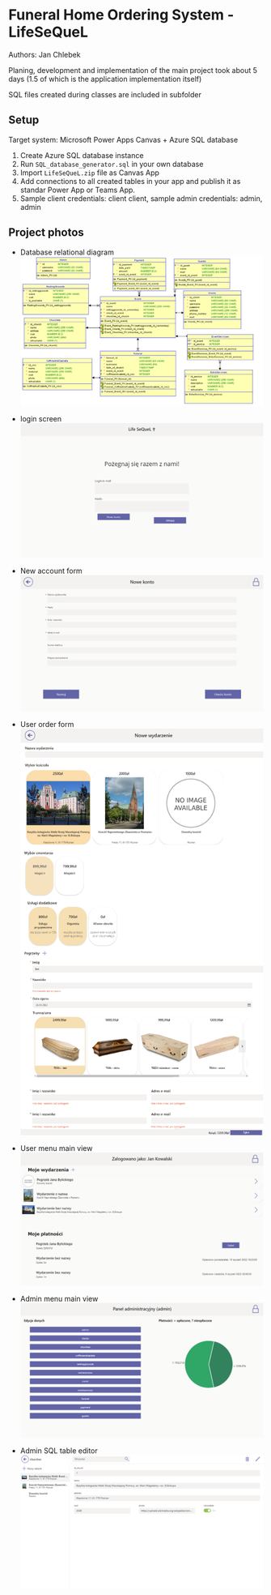 # Funeral Home Ordering System - LifeSeQueL

Authors: Jan Chlebek

Planing, development and implementation of the main project took about 5 days (1.5 of which is the application implementation itself)

SQL files created during classes are included in subfolder

## Setup

Target system: Microsoft Power Apps Canvas + Azure SQL database

1. Create Azure SQL database instance
2. Run `SQL_database_generator.sql` in your own database
3. Import `LifeSeQueL.zip` file as Canvas App
4. Add connections to all created tables in your app and publish it as standar Power App or Teams App.
5. Sample client credentials: client client, sample admin credentials: admin, admin

## Project photos
- Database relational diagram
![](images/Relational_diagram.png)

- login screen
![](images/Login_form.png)

- New account form
![](images/New_user_form.png)

- User order form
![](images/Order_form.png)

- User menu main view
![](images/User_menu.png)

- Admin menu main view
![](images/Admin_menu.png)

- Admin SQL table editor
![](images/Admin_database_edit.png)
